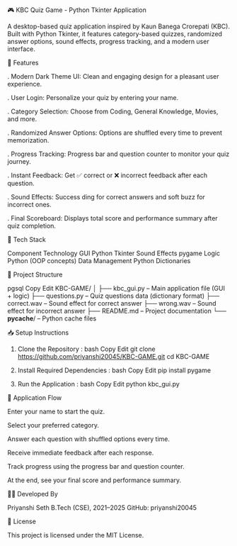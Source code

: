 🎮 KBC Quiz Game - Python Tkinter Application

A desktop-based quiz application inspired by Kaun Banega Crorepati (KBC). Built with Python Tkinter, it features category-based quizzes, randomized answer options, sound effects, progress tracking, and a modern user interface.

🚀 Features

. Modern Dark Theme UI: Clean and engaging design for a pleasant user experience.

. User Login: Personalize your quiz by entering your name.

. Category Selection: Choose from Coding, General Knowledge, Movies, and more.

. Randomized Answer Options: Options are shuffled every time to prevent memorization.

. Progress Tracking: Progress bar and question counter to monitor your quiz journey.

. Instant Feedback: Get ✅ correct or ❌ incorrect feedback after each question.

. Sound Effects: Success ding for correct answers and soft buzz for incorrect ones.

. Final Scoreboard: Displays total score and performance summary after quiz completion.


🧰 Tech Stack

Component	Technology
GUI	Python Tkinter
Sound Effects	pygame
Logic	Python (OOP concepts)
Data Management	Python Dictionaries


📁 Project Structure

pgsql
Copy
Edit
KBC-GAME/
│
├── kbc_gui.py       – Main application file (GUI + logic)
├── questions.py     – Quiz questions data (dictionary format)
├── correct.wav      – Sound effect for correct answer
├── wrong.wav        – Sound effect for incorrect answer
├── README.md        – Project documentation
└── __pycache__/     – Python cache files


📥 Setup Instructions

1. Clone the Repository :
bash
Copy
Edit
git clone https://github.com/priyanshi20045/KBC-GAME.git
cd KBC-GAME

2. Install Required Dependencies :
bash
Copy
Edit
pip install pygame

3. Run the Application :
bash
Copy
Edit
python kbc_gui.py


🎁 Application Flow

Enter your name to start the quiz.

Select your preferred category.

Answer each question with shuffled options every time.

Receive immediate feedback after each response.

Track progress using the progress bar and question counter.

At the end, see your final score and performance summary.

👩‍💻 Developed By

Priyanshi Seth
B.Tech (CSE), 2021–2025
GitHub: priyanshi20045

📝 License

This project is licensed under the MIT License.
